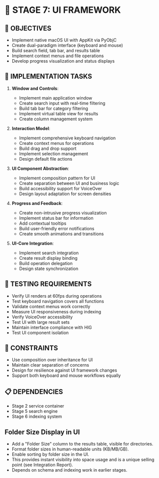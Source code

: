 # 🚧 STAGE 7: UI FRAMEWORK

## 📝 OBJECTIVES
- Implement native macOS UI with AppKit via PyObjC
- Create dual-paradigm interface (keyboard and mouse)
- Build search field, tab bar, and results table
- Implement context menus and file operations
- Develop progress visualization and status displays

## 🔧 IMPLEMENTATION TASKS

1. **Window and Controls**:
   - Implement main application window
   - Create search input with real-time filtering
   - Build tab bar for category filtering
   - Implement virtual table view for results
   - Create column management system

2. **Interaction Model**:
   - Implement comprehensive keyboard navigation
   - Create context menus for operations
   - Build drag and drop support
   - Implement selection management
   - Design default file actions

3. **UI Component Abstraction**:
   - Implement composition pattern for UI
   - Create separation between UI and business logic
   - Build accessibility support for VoiceOver
   - Design layout adaptation for screen densities

4. **Progress and Feedback**:
   - Create non-intrusive progress visualization
   - Implement status bar for information
   - Add contextual tooltips
   - Build user-friendly error notifications
   - Create smooth animations and transitions

5. **UI-Core Integration**:
   - Implement search integration
   - Create result display binding
   - Build operation delegation
   - Design state synchronization

## 🧪 TESTING REQUIREMENTS
- Verify UI renders at 60fps during operations
- Test keyboard navigation covers all functions
- Validate context menus work correctly
- Measure UI responsiveness during indexing
- Verify VoiceOver accessibility
- Test UI with large result sets
- Maintain interface compliance with HIG
- Test UI component isolation

## 🚫 CONSTRAINTS
- Use composition over inheritance for UI
- Maintain clear separation of concerns
- Design for resilience against UI framework changes
- Support both keyboard and mouse workflows equally

## 📋 DEPENDENCIES
- Stage 2 service container
- Stage 5 search engine
- Stage 6 indexing system

## Folder Size Display in UI

- Add a "Folder Size" column to the results table, visible for directories.
- Format folder sizes in human-readable units (KB/MB/GB).
- Enable sorting by folder size in the UI.
- This provides instant visibility into space usage and is a unique selling point (see Integration Report).
- Depends on schema and indexing work in earlier stages.
